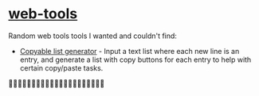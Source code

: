 # [web-tools](https://matsyir.github.io/web-tools/)
Random web tools tools I wanted and couldn't find:

- [Copyable list generator](https://matsyir.github.io/web-tools/copyable-list-generator/) - Input a text list where each new line is an entry, and generate a list with copy buttons for each entry to help with certain copy/paste tasks.


🤔🤔🤔🤔🤔🤔🤔🤔🤔🤔🤔🤔🤔🤔🤔🤔🤔🤔🤔🤔🤔
